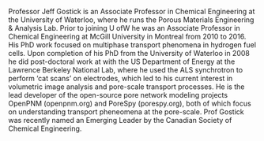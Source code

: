 Professor Jeff Gostick is an Associate Professor in Chemical Engineering at the University of Waterloo, where he runs the Porous Materials Engineering & Analysis Lab. Prior to joining U ofW he was an Associate Professor in Chemical Engineering at McGill University in Montreal from 2010 to 2016. His PhD work focused on multiphase transport phenomena in hydrogen fuel cells. Upon completion of his PhD from the University of Waterloo in 2008 he did post-doctoral work at with the US Department of Energy at the Lawrence Berkeley National Lab, where he used the ALS synchrotron to perform ‘cat scans’ on electrodes, which led to his current interest in volumetric image analysis and pore-scale transport processes. He is the lead developer of the open-source pore network modeling projects OpenPNM (openpnm.org) and PoreSpy (porespy.org), both of which focus on understanding transport pheneomena at the pore-scale. Prof Gostick was recently named an Emerging Leader by the Canadian Society of Chemical Engineering.
